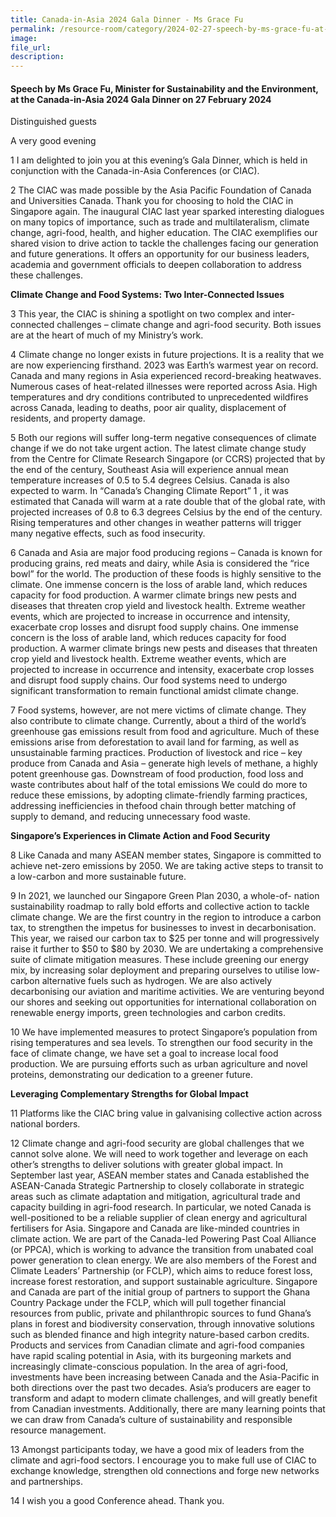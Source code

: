 ```yaml
---  
title: Canada-in-Asia 2024 Gala Dinner - Ms Grace Fu
permalink: /resource-room/category/2024-02-27-speech-by-ms-grace-fu-at-ciac-2024
image:  
file_url:  
description:  
---
```

#### Speech by Ms Grace Fu, Minister for Sustainability and the Environment, at the Canada-in-Asia 2024 Gala Dinner on 27 February 2024

Distinguished guests

A very good evening

1  I am delighted to join you at this evening’s Gala Dinner, which is held in conjunction with the Canada-in-Asia Conferences (or CIAC).

2  The CIAC was made possible by the Asia Pacific Foundation of Canada and Universities Canada. Thank you for choosing to hold the CIAC in Singapore again. The inaugural CIAC last year sparked interesting dialogues on many topics of importance, such as trade and multilateralism, climate change, agri-food, health, and higher education. The CIAC exemplifies our shared vision to drive action to tackle the challenges facing our generation and future generations. It offers an opportunity for our business leaders, academia and government officials to deepen collaboration to address these challenges.

**Climate Change and Food Systems: Two Inter-Connected Issues**

3  This year, the CIAC is shining a spotlight on two complex and inter-connected challenges – climate change and agri-food security. Both issues are at the heart of much of my Ministry’s work. 

4  Climate change no longer exists in future projections. It is a reality that we are now experiencing firsthand. 2023 was Earth’s warmest year on record. Canada and many regions in Asia experienced record-breaking heatwaves. Numerous cases of heat-related illnesses were reported across Asia. High temperatures and dry conditions contributed to unprecedented wildfires across Canada, leading to deaths, poor air quality, displacement of residents, and property damage. 

5  Both our regions will suffer long-term negative consequences of climate change if we do not take urgent action. The latest climate change study from the Centre for Climate Research Singapore (or CCRS) projected that by the end of the century, Southeast Asia will experience annual mean temperature increases of 0.5 to 5.4 degrees Celsius. Canada is also expected to warm. In “Canada’s Changing Climate Report” 1 , it was estimated that Canada will warm at a rate double that of the global rate, with projected increases of 0.8 to 6.3 degrees Celsius by the end of the century. Rising temperatures and other changes in weather patterns will trigger many negative effects, such as food insecurity.

6  Canada and Asia are major food producing regions – Canada is known for producing grains, red meats and dairy, while Asia is considered the “rice bowl” for the world. The production of these foods is highly sensitive to the climate. One immense concern is the loss of arable land, which reduces capacity for food production. A warmer climate brings new pests and diseases that threaten crop yield and livestock health. Extreme weather events, which are projected to increase in occurrence and intensity, exacerbate crop losses and disrupt food supply chains. One immense concern is the loss of arable land, which reduces capacity for food production. A warmer climate brings new pests and diseases that threaten crop yield and livestock health. Extreme weather events, which are projected to increase in occurrence and intensity, exacerbate crop losses and disrupt food supply chains. Our food systems need to undergo significant transformation to remain functional amidst climate change.

7  Food systems, however, are not mere victims of climate change. They also contribute to climate change. Currently, about a third of the world’s greenhouse gas emissions result from food and agriculture. Much of these emissions arise from deforestation to avail land for farming, as well as unsustainable farming practices. Production of livestock and rice – key produce from Canada and Asia – generate high levels of methane, a highly potent greenhouse gas. Downstream of food production, food loss and waste contributes about half of the total emissions We could do more to reduce these emissions, by adopting climate-friendly farming practices, addressing inefficiencies in thefood chain through better matching of supply to demand, and reducing unnecessary food waste. 

**Singapore’s Experiences in Climate Action and Food Security**

8  Like Canada and many ASEAN member states, Singapore is committed to achieve net-zero emissions by 2050. We are taking active steps to transit to a low-carbon and more sustainable future. 

9  In 2021, we launched our Singapore Green Plan 2030, a whole-of- nation sustainability roadmap to rally bold efforts and collective action to tackle climate change. We are the first country in the region to introduce a carbon tax, to strengthen the impetus for businesses to invest in decarbonisation. This year, we raised our carbon tax to $25 per tonne and will progressively raise it further to $50 to $80 by 2030. We are undertaking a comprehensive suite of climate mitigation measures. These include greening our energy mix, by increasing solar deployment and preparing ourselves to utilise low-carbon alternative fuels such as hydrogen. We are also actively decarbonising our aviation and maritime activities. We are venturing beyond our shores and seeking out opportunities for international collaboration on renewable energy imports, green technologies and carbon credits. 

10  We have implemented measures to protect Singapore’s population from rising temperatures and sea levels. To strengthen our food security in the face of climate change, we have set a goal to increase local food production. We are pursuing efforts such as urban agriculture and novel proteins, demonstrating our dedication to a greener future.

**Leveraging Complementary Strengths for Global Impact**

11  Platforms like the CIAC bring value in galvanising collective action across national borders.

12  Climate change and agri-food security are global challenges that we cannot solve alone. We will need to work together and leverage on each other’s strengths to deliver solutions with greater global impact. In September last year, ASEAN member states and Canada established the ASEAN-Canada Strategic Partnership to closely collaborate in strategic areas such as climate adaptation and mitigation, agricultural trade and capacity building in agri-food research. In particular, we noted Canada is well-positioned to be a reliable supplier of clean energy and agricultural fertilisers for Asia. Singapore and Canada are like-minded countries in climate action. We are part of the Canada-led Powering Past Coal Alliance (or PPCA), which is working to advance the transition from unabated coal power generation to clean energy. We are also members of the Forest and Climate Leaders’ Partnership (or FCLP), which aims to reduce forest loss, increase forest restoration, and support sustainable agriculture. Singapore and Canada are part of the initial group of partners to support the Ghana Country Package under the FCLP, which will pull together financial resources from public, private and philanthropic sources to fund Ghana’s plans in forest and biodiversity conservation, through innovative solutions such as blended finance and high integrity nature-based carbon credits. Products and services from Canadian climate and agri-food companies have rapid scaling potential in Asia, with its burgeoning markets and increasingly climate-conscious population. In the area of agri-food, investments have been increasing between Canada and the Asia-Pacific in both directions over the past two decades. Asia’s producers are eager to transform and adapt to modern climate challenges, and will greatly benefit from Canadian investments. Additionally, there are many learning points that we can draw from Canada’s culture of sustainability and responsible resource management.

13  Amongst participants today, we have a good mix of leaders from the climate and agri-food sectors. I encourage you to make full use of CIAC to exchange knowledge, strengthen old connections and forge new networks and partnerships.

14  I wish you a good Conference ahead. Thank you.









